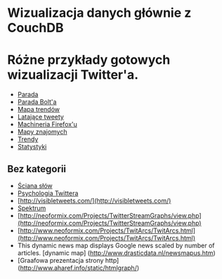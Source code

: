 ﻿
# Wizualizacja danych głównie z CouchDB


# Różne przykłady gotowych wizualizacji Twitter'a.

* [Parada](http://isparade.jp/#)
* [Parada Bolt'a](http://isparade.jp/bolt/)
* [Mapa trendów](http://trendsmap.com/)
* [Latające tweety](http://toriseye.quodis.com)
* [Machineria Firefox'u](http://firefoxtweetmachine.com)
* [Mapy znajomych](http://apps.asterisq.com/mentionmap)
* [Trendy](http://trendistic.com)
* [Statystyki](http://tweetstats.com/)

## Bez kategorii

* [Ściana słów](http://www.wordle.net)
* [Psychologia Twittera](http://tweetpsych.com/)
* [http://visibletweets.com/](http://visibletweets.com/)
* [Spektrum](http://www.neoformix.com/Projects/TwitterSpectrum/TwitterSpectrum.html)
* [http://neoformix.com/Projects/TwitterStreamGraphs/view.php](http://neoformix.com/Projects/TwitterStreamGraphs/view.php)
* [http://www.neoformix.com/Projects/TwitArcs/TwitArcs.html](http://www.neoformix.com/Projects/TwitArcs/TwitArcs.html)
* This dynamic news map displays Google news scaled by number of articles. [dynamic map] (http://www.drasticdata.nl/newsmapus.htm)
* [Graafowa prezentacja strony http] (http://www.aharef.info/static/htmlgraph/)


